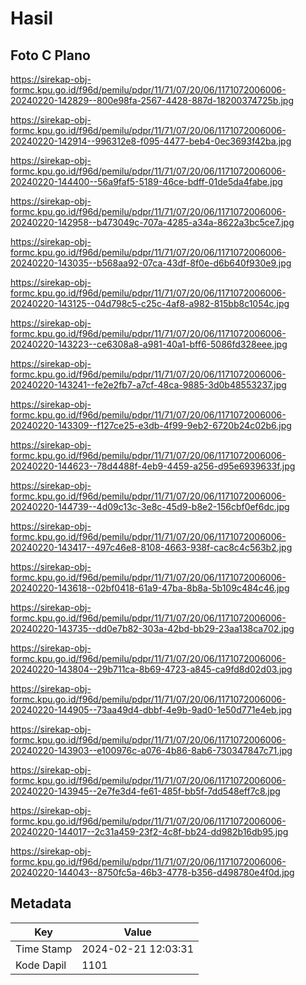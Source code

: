 # Hasil

## Foto C Plano

https://sirekap-obj-formc.kpu.go.id/f96d/pemilu/pdpr/11/71/07/20/06/1171072006006-20240220-142829--800e98fa-2567-4428-887d-18200374725b.jpg

https://sirekap-obj-formc.kpu.go.id/f96d/pemilu/pdpr/11/71/07/20/06/1171072006006-20240220-142914--996312e8-f095-4477-beb4-0ec3693f42ba.jpg

https://sirekap-obj-formc.kpu.go.id/f96d/pemilu/pdpr/11/71/07/20/06/1171072006006-20240220-144400--56a9faf5-5189-46ce-bdff-01de5da4fabe.jpg

https://sirekap-obj-formc.kpu.go.id/f96d/pemilu/pdpr/11/71/07/20/06/1171072006006-20240220-142958--b473049c-707a-4285-a34a-8622a3bc5ce7.jpg

https://sirekap-obj-formc.kpu.go.id/f96d/pemilu/pdpr/11/71/07/20/06/1171072006006-20240220-143035--b568aa92-07ca-43df-8f0e-d6b640f930e9.jpg

https://sirekap-obj-formc.kpu.go.id/f96d/pemilu/pdpr/11/71/07/20/06/1171072006006-20240220-143125--04d798c5-c25c-4af8-a982-815bb8c1054c.jpg

https://sirekap-obj-formc.kpu.go.id/f96d/pemilu/pdpr/11/71/07/20/06/1171072006006-20240220-143223--ce6308a8-a981-40a1-bff6-5086fd328eee.jpg

https://sirekap-obj-formc.kpu.go.id/f96d/pemilu/pdpr/11/71/07/20/06/1171072006006-20240220-143241--fe2e2fb7-a7cf-48ca-9885-3d0b48553237.jpg

https://sirekap-obj-formc.kpu.go.id/f96d/pemilu/pdpr/11/71/07/20/06/1171072006006-20240220-143309--f127ce25-e3db-4f99-9eb2-6720b24c02b6.jpg

https://sirekap-obj-formc.kpu.go.id/f96d/pemilu/pdpr/11/71/07/20/06/1171072006006-20240220-144623--78d4488f-4eb9-4459-a256-d95e6939633f.jpg

https://sirekap-obj-formc.kpu.go.id/f96d/pemilu/pdpr/11/71/07/20/06/1171072006006-20240220-144739--4d09c13c-3e8c-45d9-b8e2-156cbf0ef6dc.jpg

https://sirekap-obj-formc.kpu.go.id/f96d/pemilu/pdpr/11/71/07/20/06/1171072006006-20240220-143417--497c46e8-8108-4663-938f-cac8c4c563b2.jpg

https://sirekap-obj-formc.kpu.go.id/f96d/pemilu/pdpr/11/71/07/20/06/1171072006006-20240220-143618--02bf0418-61a9-47ba-8b8a-5b109c484c46.jpg

https://sirekap-obj-formc.kpu.go.id/f96d/pemilu/pdpr/11/71/07/20/06/1171072006006-20240220-143735--dd0e7b82-303a-42bd-bb29-23aa138ca702.jpg

https://sirekap-obj-formc.kpu.go.id/f96d/pemilu/pdpr/11/71/07/20/06/1171072006006-20240220-143804--29b711ca-8b69-4723-a845-ca9fd8d02d03.jpg

https://sirekap-obj-formc.kpu.go.id/f96d/pemilu/pdpr/11/71/07/20/06/1171072006006-20240220-144905--73aa49d4-dbbf-4e9b-9ad0-1e50d771e4eb.jpg

https://sirekap-obj-formc.kpu.go.id/f96d/pemilu/pdpr/11/71/07/20/06/1171072006006-20240220-143903--e100976c-a076-4b86-8ab6-730347847c71.jpg

https://sirekap-obj-formc.kpu.go.id/f96d/pemilu/pdpr/11/71/07/20/06/1171072006006-20240220-143945--2e7fe3d4-fe61-485f-bb5f-7dd548eff7c8.jpg

https://sirekap-obj-formc.kpu.go.id/f96d/pemilu/pdpr/11/71/07/20/06/1171072006006-20240220-144017--2c31a459-23f2-4c8f-bb24-dd982b16db95.jpg

https://sirekap-obj-formc.kpu.go.id/f96d/pemilu/pdpr/11/71/07/20/06/1171072006006-20240220-144043--8750fc5a-46b3-4778-b356-d498780e4f0d.jpg


## Metadata

| Key        | Value               |
| ---------- | ------------------- |
| Time Stamp | 2024-02-21 12:03:31 |
| Kode Dapil | 1101                |



